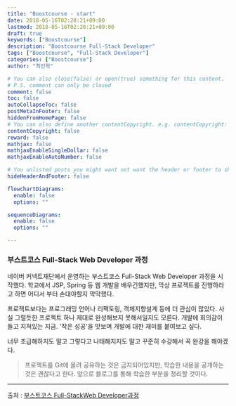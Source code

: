 ```yaml
---
title: "Boostcourse - start"
date: 2018-05-16T02:28:21+09:00
lastmod: 2018-05-16T02:28:21+09:00
draft: true
keywords: ["Boostcourse"]
description: "Boostcourse Full-Stack Developer"
tags: ["Boostcourse", "Full-Stack Developer"]
categories: ["Boostcourse"]
author: "최인혁"

# You can also close(false) or open(true) something for this content.
# P.S. comment can only be closed
comment: false
toc: false
autoCollapseToc: false
postMetaInFooter: false
hiddenFromHomePage: false
# You can also define another contentCopyright. e.g. contentCopyright: "This is another copyright."
contentCopyright: false
reward: false
mathjax: false
mathjaxEnableSingleDollar: false
mathjaxEnableAutoNumber: false

# You unlisted posts you might want not want the header or footer to show
hideHeaderAndFooter: false

flowchartDiagrams:
  enable: false
  options: ""

sequenceDiagrams: 
  enable: false
  options: ""

---
```


<!--more-->

###  부스트코스  Full-Stack Web Developer 과정

네이버 커넥트재단에서 운영하는 부스트코스 Full-Stack Web Developer 과정을 시작했다. 학교에서 JSP, Spring 등 웹 개발을 배우긴했지만, 막상 프로젝트를 진행하라고 하면 어디서 부터 손대야할지 막막했다. 

프로젝트보다는 프로그래밍 언어나 리팩토링, 객체지향설계 등에 더 관심이 많았다. 사실 그럴듯한 프로젝트 하나 제대로 완성해보지 못해서일지도 모른다. 개발에 회의감이 들고 지쳐있는 지금. '작은 성공'을 맛보며 개발에 대한 재미를 붙여보고 싶다.

너무 조급해하지도 말고 그렇다고 나태해지지도 말고 꾸준히 수강해서 꼭 완강을 해야겠다.

> 프로젝트를 Git에 올려 공유하는 것은 금지되어있지만, 학습한 내용을 공개하는것은 괜찮다고 한다. 앞으로 블로그를 통해 학습한 부분을 정리할 것이다.

------

출처 : [부스트코스 Full-StackWeb Developer과정](http://www.edwith.org/boostcourse-web)

